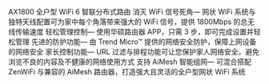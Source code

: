 AX1800 全户型 WiFi 6 智联分布式路由
消灭 WiFi 信号死角— 网状 WiFi 系统与独特天线配置可为家中每个角落带来强大的 WiFi 信号，提供 1800Mbps 的总无线传输速度
轻松管理控制— 使用华硕路由器 APP，只需 3 步，即可完成设置并轻松管理
先进的防护功能— 由 Trend Micro™ 提供的网络安全防护，保障上网设备的网络安全
家长控制功能— URL 过滤与排程功能可让您保护家人网络安全，避免浏览不良的内容及不健康的网络使用方式
支持 AiMesh 智能组网— 可混合搭配 ZenWiFi 与兼容的 AiMesh 路由器，打造强大且灵活的全户型网状 WiFi 系统